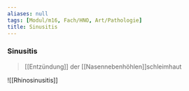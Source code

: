 ```yaml
---
aliases: null
tags: [Modul/m16, Fach/HNO, Art/Pathologie]
title: Sinusitis
---
```

### Sinusitis
> [[Entzündung]] der [[Nasennebenhöhlen]]schleimhaut

![[Rhinosinusitis]]